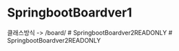 ﻿# SpringbootBoardver1

클래스방식 ->  /board/
#   S p r i n g b o o t B o a r d v e r 2 R E A D O N L Y  
 #   S p r i n g b o o t B o a r d v e r 2 R E A D O N L Y  
 